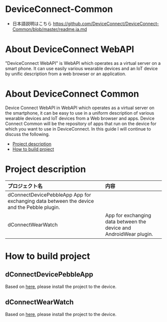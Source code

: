 # DeviceConnect-Common
* 日本語説明はこちら
https://github.com/DeviceConnect/DeviceConnect-Common/blob/master/readme.ja.md

# About DeviceConnect WebAPI
"DeviceConnect WebAPI" is WebAPI which operates as a virtual server on a smart phone. It can use easily various wearable devices and an IoT device by unific description from a web browser or an application. 

# About DeviceConnect Common


Device Connect WebAPI in WebAPI which operates as a virtual server on the smartphone, it can be easy to use in a uniform description of various wearable devices and IoT devices from a Web browser and apps.
Device Connect Common will be the repository of apps that run on the device for which you want to use in DeviceConnect.
In this guide I will continue to discuss the following.

* [Project description](#section1)
* [How to build project](#section2)

# <a name="section1">Project description
| プロジェクト名|内容  |
|:-----------|:---------|
| dConnectDevicePebbleApp App for exchanging data between the device and the Pebble plugin. |
| dConnectWearWatch |App for exchanging data between the device and AndroidWear plugin.|


# <a name="section2">How to build project 
## dConnectDevicePebbleApp
Based on [here](https://github.com/DeviceConnect/DeviceConnect-Common/wiki/1.1.Pebble), please install the project to the device.

## dConnectWearWatch
Based on [here](https://github.com/DeviceConnect/DeviceConnect-Common/wiki/1.2.AndroidWear), please install the project to the device.

